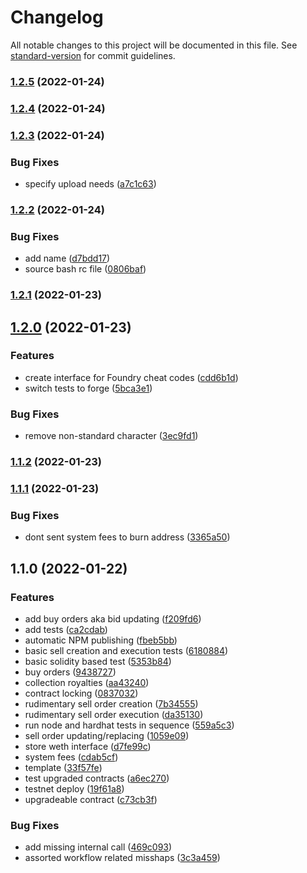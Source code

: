 # Changelog

All notable changes to this project will be documented in this file. See [standard-version](https://github.com/conventional-changelog/standard-version) for commit guidelines.

### [1.2.5](https://github.com/shibuidao/exchange/compare/v1.2.4...v1.2.5) (2022-01-24)

### [1.2.4](https://github.com/shibuidao/exchange/compare/v1.2.3...v1.2.4) (2022-01-24)

### [1.2.3](https://github.com/shibuidao/exchange/compare/v1.2.2...v1.2.3) (2022-01-24)


### Bug Fixes

* specify upload needs ([a7c1c63](https://github.com/shibuidao/exchange/commit/a7c1c63a2244a890f89210192c9a84b51d87e352))

### [1.2.2](https://github.com/shibuidao/exchange/compare/v1.2.1...v1.2.2) (2022-01-24)


### Bug Fixes

* add name ([d7bdd17](https://github.com/shibuidao/exchange/commit/d7bdd1719fb53908737be176186a2105e8d98e98))
* source bash rc file ([0806baf](https://github.com/shibuidao/exchange/commit/0806baf0d221fa6ea746085cb13bd5941ce04146))

### [1.2.1](https://github.com/shibuidao/exchange/compare/v1.2.0...v1.2.1) (2022-01-23)

## [1.2.0](https://github.com/shibuidao/exchange/compare/v1.1.2...v1.2.0) (2022-01-23)


### Features

* create interface for Foundry cheat codes ([cdd6b1d](https://github.com/shibuidao/exchange/commit/cdd6b1d45f3f7aedb5b9913fbf7ddf85af031218))
* switch tests to forge ([5bca3e1](https://github.com/shibuidao/exchange/commit/5bca3e19308dc8d6b72df8dc6ab0dd21e7e6ef41))


### Bug Fixes

* remove non-standard character ([3ec9fd1](https://github.com/shibuidao/exchange/commit/3ec9fd14db76f95ae70a80a5b48aef0ccac7d852))

### [1.1.2](https://github.com/shibuidao/exchange/compare/v1.1.1...v1.1.2) (2022-01-23)

### [1.1.1](https://github.com/shibuidao/exchange/compare/v1.1.0...v1.1.1) (2022-01-23)


### Bug Fixes

* dont sent system fees to burn address ([3365a50](https://github.com/shibuidao/exchange/commit/3365a5053fcda9d441b947a11a8b8b76dc088c30))

## 1.1.0 (2022-01-22)


### Features

* add buy orders aka bid updating ([f209fd6](https://github.com/shibuidao/exchange/commit/f209fd683692279eb3ecf2b10336917c7b283a9f))
* add tests ([ca2cdab](https://github.com/shibuidao/exchange/commit/ca2cdabd06ed142d93fc64a199f2cf2959ed0c44))
* automatic NPM publishing ([fbeb5bb](https://github.com/shibuidao/exchange/commit/fbeb5bbd656f5b6b06901760cac5d4b6a4544b39))
* basic sell creation and execution tests ([6180884](https://github.com/shibuidao/exchange/commit/61808844bfc35482a299a2ae7cfe071ff8c09fbc))
* basic solidity based test ([5353b84](https://github.com/shibuidao/exchange/commit/5353b84336de4b98f594469f621c4d6328786474))
* buy orders ([9438727](https://github.com/shibuidao/exchange/commit/943872780f746ab20752479d5c073b6dadf91b2c))
* collection royalties ([aa43240](https://github.com/shibuidao/exchange/commit/aa432401890db49e81656cf81f841d83a65ff361))
* contract locking ([0837032](https://github.com/shibuidao/exchange/commit/0837032e637a6f3f7d9c051a9e115ade43466b85))
* rudimentary sell order creation ([7b34555](https://github.com/shibuidao/exchange/commit/7b345550747a85603cbf155e12d29641cc156d0a))
* rudimentary sell order execution ([da35130](https://github.com/shibuidao/exchange/commit/da3513035d6271b85586ef39c10418949530205b))
* run node and hardhat tests in sequence ([559a5c3](https://github.com/shibuidao/exchange/commit/559a5c3f6db4331b6f1c3924adb702316baa15da))
* sell order updating/replacing ([1059e09](https://github.com/shibuidao/exchange/commit/1059e092ee5a5cdc894b8e94d22beda483a34734))
* store weth interface ([d7fe99c](https://github.com/shibuidao/exchange/commit/d7fe99cd1e94053a1b8d054e8148df58211738fe))
* system fees ([cdab5cf](https://github.com/shibuidao/exchange/commit/cdab5cf45ccf83ddaa0df42348d6dc0eeb79649f))
* template ([33f57fe](https://github.com/shibuidao/exchange/commit/33f57fe792b5ee8699ada10bfbf0c116fb92ba95))
* test upgraded contracts ([a6ec270](https://github.com/shibuidao/exchange/commit/a6ec270a55af6f32ae0d51d7ee29a2f3eb8034c9))
* testnet deploy ([19f61a8](https://github.com/shibuidao/exchange/commit/19f61a85b168ef235b092e71f6903ac55e8dfdd3))
* upgradeable contract ([c73cb3f](https://github.com/shibuidao/exchange/commit/c73cb3fac8f4d9c38b6cb7a6a0815bcd2a32dc15))


### Bug Fixes

* add missing internal call ([469c093](https://github.com/shibuidao/exchange/commit/469c09378d4926d9db9489873e492dcf8ae68a04))
* assorted workflow related misshaps ([3c3a459](https://github.com/shibuidao/exchange/commit/3c3a459a595e50ddb0000fbc90e2ddcabe440c35))
